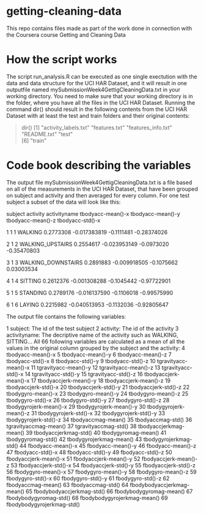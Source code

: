 # getting-cleaning-data
This repo contains files made as part of the work done in connection with the Coursera course Getting and Cleaning Data

# How the script works
The script run_analysis.R can be executed as one single exectution with the data and data structure for the UCI HAR Dataset, and it will result in one outputfile named mySubmissionWeek4GettigCleaningData.txt in your working directory.
You need to make sure that your working directory is in the folder, where you have all the files in the UCI HAR Dataset. Running the command dir() should result in the following contents from the UCI HAR Dataset with  at least the test and train folders and their original contents:
> dir()
[1] "activity_labels.txt" "features.txt"        "features_info.txt"   "README.txt"          "test"               
[6] "train"    

# Code book describing the variables
The output file mySubmissionWeek4GettigCleaningData.txt is a file based on all of the measurements in the UCI HAR Dataset, that have been grouped on subject and activity and then averaged for every column. For one test subject a subset of the data will look like this:

   subject activity       activityname tbodyacc-mean()-x tbodyacc-mean()-y tbodyacc-mean()-z tbodyacc-std()-x

1        1        1            WALKING         0.2773308      -0.017383819        -0.1111481      -0.28374026

2        1        2   WALKING_UPSTAIRS         0.2554617      -0.023953149        -0.0973020      -0.35470803

3        1        3 WALKING_DOWNSTAIRS         0.2891883      -0.009918505        -0.1075662       0.03003534

4        1        4            SITTING         0.2612376      -0.001308288        -0.1045442      -0.97722901

5        1        5           STANDING         0.2789176      -0.016137590        -0.1106018      -0.99575990

6        1        6             LAYING         0.2215982      -0.040513953        -0.1132036      -0.92805647



The output file contains the following variables:

1                      subject: The id of the test subject
2                     activity: The id of the activity
3                 activityname: The decriptive name of the activity such as WALKING, SITTING...
All 66 following variables are calculated as a mean of all the values in the original column grouped by the subject and the activity:
4            tbodyacc-mean()-x
5            tbodyacc-mean()-y
6            tbodyacc-mean()-z
7             tbodyacc-std()-x
8             tbodyacc-std()-y
9             tbodyacc-std()-z
10        tgravityacc-mean()-x
11        tgravityacc-mean()-y
12        tgravityacc-mean()-z
13         tgravityacc-std()-x
14         tgravityacc-std()-y
15         tgravityacc-std()-z
16       tbodyaccjerk-mean()-x
17       tbodyaccjerk-mean()-y
18       tbodyaccjerk-mean()-z
19        tbodyaccjerk-std()-x
20        tbodyaccjerk-std()-y
21        tbodyaccjerk-std()-z
22          tbodygyro-mean()-x
23          tbodygyro-mean()-y
24          tbodygyro-mean()-z
25           tbodygyro-std()-x
26           tbodygyro-std()-y
27           tbodygyro-std()-z
28      tbodygyrojerk-mean()-x
29      tbodygyrojerk-mean()-y
30      tbodygyrojerk-mean()-z
31       tbodygyrojerk-std()-x
32       tbodygyrojerk-std()-y
33       tbodygyrojerk-std()-z
34          tbodyaccmag-mean()
35           tbodyaccmag-std()
36       tgravityaccmag-mean()
37        tgravityaccmag-std()
38      tbodyaccjerkmag-mean()
39       tbodyaccjerkmag-std()
40         tbodygyromag-mean()
41          tbodygyromag-std()
42     tbodygyrojerkmag-mean()
43      tbodygyrojerkmag-std()
44           fbodyacc-mean()-x
45           fbodyacc-mean()-y
46           fbodyacc-mean()-z
47            fbodyacc-std()-x
48            fbodyacc-std()-y
49            fbodyacc-std()-z
50       fbodyaccjerk-mean()-x
51       fbodyaccjerk-mean()-y
52       fbodyaccjerk-mean()-z
53        fbodyaccjerk-std()-x
54        fbodyaccjerk-std()-y
55        fbodyaccjerk-std()-z
56          fbodygyro-mean()-x
57          fbodygyro-mean()-y
58          fbodygyro-mean()-z
59           fbodygyro-std()-x
60           fbodygyro-std()-y
61           fbodygyro-std()-z
62          fbodyaccmag-mean()
63           fbodyaccmag-std()
64  fbodybodyaccjerkmag-mean()
65   fbodybodyaccjerkmag-std()
66     fbodybodygyromag-mean()
67      fbodybodygyromag-std()
68 fbodybodygyrojerkmag-mean()
69  fbodybodygyrojerkmag-std()
